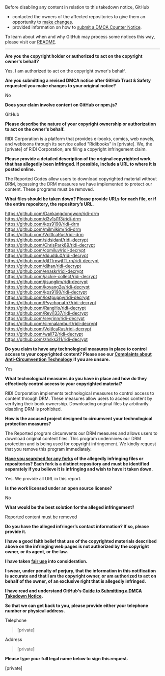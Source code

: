 Before disabling any content in relation to this takedown notice, GitHub
- contacted the owners of the affected repositories to give them an opportunity to [make changes](https://docs.github.com/en/github/site-policy/dmca-takedown-policy#a-how-does-this-actually-work).
- provided information on how to [submit a DMCA Counter Notice](https://docs.github.com/en/articles/guide-to-submitting-a-dmca-counter-notice).

To learn about when and why GitHub may process some notices this way, please visit our [README](https://github.com/github/dmca/blob/master/README.md#anatomy-of-a-takedown-notice).

---

**Are you the copyright holder or authorized to act on the copyright owner's behalf?**

Yes, I am authorized to act on the copyright owner's behalf.

**Are you submitting a revised DMCA notice after GitHub Trust & Safety requested you make changes to your original notice?**

No

**Does your claim involve content on GitHub or npm.js?**

GitHub

**Please describe the nature of your copyright ownership or authorization to act on the owner's behalf.**

RIDI Corporation is a platform that provides e-books, comics, web novels, and webtoons through its service called "Ridibooks" in [private]. We, the [private] of RIDI Corporation, are filing a copyright infringement claim.

**Please provide a detailed description of the original copyrighted work that has allegedly been infringed. If possible, include a URL to where it is posted online.**

The Reported Codes allow users to download copyrighted material without DRM, bypassing the DRM measures we have implemented to protect our content. These programs must be removed.

**What files should be taken down? Please provide URLs for each file, or if the entire repository, the repository’s URL.**

https://github.com/Dankangdongwon/ridi-drm  
https://github.com/d3v1sl1f3/ridi-drm  
https://github.com/kps9190/ridi-drm  
https://github.com/milmilkim/ridi-drm  
https://github.com/VoltIcaRus/ridi-drm  
https://github.com/sidsidanf/ridi-decrypt  
https://github.com/ChrisPark89/ridi-decrypt  
https://github.com/comiluv/ridi-decrypt  
https://github.com/dduddu0/ridi-decrypt  
https://github.com/djfTlrnwjfTLrn/ridi-decrypt  
https://github.com/djhan/ridi-decrypt  
https://github.com/enaskr/ridi-decrypt  
https://github.com/jackie-collect/ridi-decrypt  
https://github.com/jisunglim/ridi-decrypt  
https://github.com/koyang2e/ridi-decrypt  
https://github.com/kps9190/ridi-decrypt  
https://github.com/lostpuppy/ridi-decrypt  
https://github.com/Psychopath7/ridi-decrypt  
https://github.com/RangHo/ridi-decrypt  
https://github.com/Revi1337/ridi-decrypt  
https://github.com/seyrinn/ridi-decrypt  
https://github.com/simnalamburt/ridi-decrypt  
https://github.com/VoltIcaRus/ridi-decrypt  
https://github.com/wall72/ridi-decrypt  
https://github.com/zhsks311/ridi-decrypt  

**Do you claim to have any technological measures in place to control access to your copyrighted content? Please see our <a href="https://docs.github.com/articles/guide-to-submitting-a-dmca-takedown-notice#complaints-about-anti-circumvention-technology">Complaints about Anti-Circumvention Technology</a> if you are unsure.**

Yes

**What technological measures do you have in place and how do they effectively control access to your copyrighted material?**

RIDI Corporation implements technological measures to control access to content through DRM. These measures allow users to access content by verifying their book ownership. Downloading original files by arbitrarily disabling DRM is prohibited.

**How is the accused project designed to circumvent your technological protection measures?**

The Reported program circumvents our DRM measures and allows users to download original content files. This program undermines our DRM protection and is being used for copyright infringement. We kindly request that you remove this program immediately.

**<a href="https://docs.github.com/articles/dmca-takedown-policy#b-what-about-forks-or-whats-a-fork">Have you searched for any forks</a> of the allegedly infringing files or repositories? Each fork is a distinct repository and must be identified separately if you believe it is infringing and wish to have it taken down.**

Yes. We provide all URL in this report.

**Is the work licensed under an open source license?**

No

**What would be the best solution for the alleged infringement?**

Reported content must be removed

**Do you have the alleged infringer’s contact information? If so, please provide it.**

**I have a good faith belief that use of the copyrighted materials described above on the infringing web pages is not authorized by the copyright owner, or its agent, or the law.**

**I have taken <a href="https://www.lumendatabase.org/topics/22">fair use</a> into consideration.**

**I swear, under penalty of perjury, that the information in this notification is accurate and that I am the copyright owner, or am authorized to act on behalf of the owner, of an exclusive right that is allegedly infringed.**

**I have read and understand GitHub's <a href="https://docs.github.com/articles/guide-to-submitting-a-dmca-takedown-notice/">Guide to Submitting a DMCA Takedown Notice</a>.**

**So that we can get back to you, please provide either your telephone number or physical address.**

Telephone  
> [private]

Address  
> [private]

**Please type your full legal name below to sign this request.**

[private]
